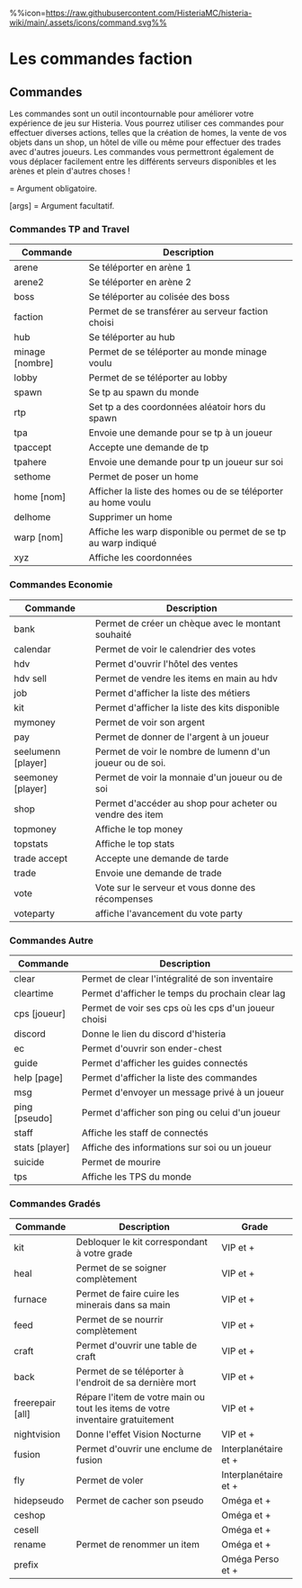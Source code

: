 %%icon=https://raw.githubusercontent.com/HisteriaMC/histeria-wiki/main/.assets/icons/command.svg%%

# Les commandes faction

## Commandes
Les commandes sont un outil incontournable pour améliorer votre expérience de jeu sur Histeria. Vous pourrez utiliser ces commandes pour effectuer diverses actions, telles que la création de homes, la vente de vos objets dans un shop, un hôtel de ville ou même pour effectuer des trades avec d'autres joueurs. Les commandes vous permettront également de vous déplacer facilement entre les différents serveurs disponibles et les arènes et plein d'autres choses !

<args> = Argument obligatoire.

[args] = Argument facultatif.


### Commandes TP and Travel

| Commande | Description |
| --- | --- |
|arene|Se téléporter en arène 1|
|arene2|Se téléporter en arène 2|
|boss|Se téléporter au colisée des boss|
|faction <nombre>|Permet de se transférer au serveur faction choisi|
|hub|Se téléporter au hub|
|minage [nombre]|Permet de se téléporter au monde minage voulu|
|lobby|Permet de se téléporter au lobby|
|spawn|Se tp au spawn du monde|
|rtp|Set tp a des coordonnées aléatoir hors du spawn|
|tpa|Envoie une demande pour se tp à un joueur|
|tpaccept|Accepte une demande de tp|
|tpahere <player>|Envoie une demande pour tp un joueur sur soi|
|sethome <nom>|Permet de poser un home|
|home [nom]|Afficher la liste des homes ou de se téléporter au home voulu|
|delhome <nom>|Supprimer un home|
|warp [nom]|Affiche les warp disponible ou permet de se tp au warp indiqué|
|xyz|Affiche les coordonnées|


### Commandes Economie

| Commande | Description |
| --- | --- |
|bank <montant>|Permet de créer un chèque avec le montant souhaité|
|calendar|Permet de voir le calendrier des votes|
|hdv|Permet d'ouvrir l'hôtel des ventes|
|hdv sell <montant>|Permet de vendre les items en main au hdv|
|job|Permet d'afficher la liste des métiers|
|kit|Permet d'afficher la liste des kits disponible|
|mymoney|Permet de voir son argent|
|pay <pseudo> <montant>|Permet de donner de l'argent à un joueur|
|seelumenn [player]|Permet de voir le nombre de lumenn d'un joueur ou de soi.|
|seemoney [player]|Permet de voir la monnaie d'un joueur ou de soi|
|shop|Permet d'accéder au shop pour acheter ou vendre des item|
|topmoney|Affiche le top money|
|topstats|Affiche le top stats|
|trade accept|Accepte une demande de tarde|
|trade <joueur>|Envoie une demande de trade|
|vote|Vote sur le serveur et vous donne des récompenses|
|voteparty|affiche l'avancement du vote party|


### Commandes Autre

| Commande | Description |
| --- | --- |
|clear|Permet de clear l'intégralité de son inventaire |
|cleartime|Permet d'afficher le temps du prochain clear lag|
|cps [joueur]|Permet de voir ses cps où les cps d'un joueur choisi|
|discord|Donne le lien du discord d'histeria|
|ec|Permet d'ouvrir son ender-chest|
|guide|Permet d'afficher les guides connectés|
|help [page]|Permet d'afficher la liste des commandes|
|msg <pseudo> <message>|Permet d'envoyer un message privé à un joueur|
|ping [pseudo]|Permet d'afficher son ping ou celui d'un joueur|
|staff|Affiche les staff de connectés|
|stats [player]|Affiche des informations sur soi ou un joueur|
|suicide|Permet de mourire|
|tps|Affiche les TPS du monde|


### Commandes Gradés

| Commande | Description | Grade |
| --- | --- | --- |
|kit|Debloquer le kit correspondant à votre grade| VIP et + |
|heal|Permet de se soigner complètement| VIP et + |
|furnace|Permet de faire cuire les minerais dans sa main| VIP et + |
|feed|Permet de se nourrir complètement| VIP et + |
|craft|Permet d'ouvrir une table de craft| VIP et + |
|back|Permet de se téléporter à l'endroit de sa dernière mort| VIP et + |
|freerepair [all] | Répare l'item de votre main ou tout les items de votre inventaire gratuitement | VIP et + |
|nightvision | Donne l'effet Vision Nocturne | VIP et +|
|fusion|Permet d'ouvrir une enclume de fusion| Interplanétaire et + |
|fly|Permet de voler| Interplanétaire et + |
|hidepseudo|Permet de cacher son pseudo| Oméga et + |
|ceshop |  | Oméga et + |
|cesell |  | Oméga et + |
|rename <nom>|Permet de renommer un item| Oméga et + |
|prefix <prefix> |  | Oméga Perso et + |